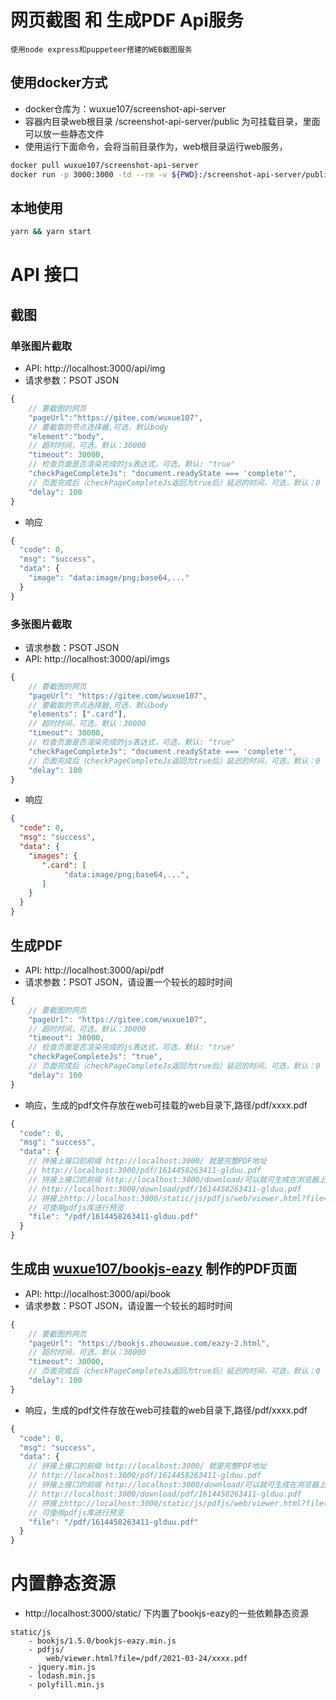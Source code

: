# 网页截图 和 生成PDF Api服务 
    使用node express和puppeteer搭建的WEB截图服务
## 使用docker方式
- docker仓库为：wuxue107/screenshot-api-server
- 容器内目录web根目录 /screenshot-api-server/public 为可挂载目录，里面可以放一些静态文件
- 使用运行下面命令，会将当前目录作为，web根目录运行web服务，

```bash
docker pull wuxue107/screenshot-api-server
docker run -p 3000:3000 -td --rm -v ${PWD}:/screenshot-api-server/public --name=screenshot-api-server wuxue107/screenshot-api-server
```

## 本地使用

```bash
yarn && yarn start
```

# API 接口
## 截图

### 单张图片截取

- API: http://localhost:3000/api/img
- 请求参数：PSOT JSON

```javascript
{
    // 要截图的网页
    "pageUrl":"https://gitee.com/wuxue107",
    // 要截取的节点选择器,可选，默认body
    "element":"body",
    // 超时时间，可选，默认：30000
    "timeout": 30000,
    // 检查页面是否渲染完成的js表达式，可选，默认: "true"
    "checkPageCompleteJs": "document.readyState === 'complete'",
    // 页面完成后（checkPageCompleteJs返回为true后）延迟的时间，可选，默认：0
    "delay": 100
}
```

- 响应

```javascript
{
  "code": 0,
  "msg": "success",
  "data": {
    "image": "data:image/png;base64,..."
  }
}
```

### 多张图片截取

- 请求参数：PSOT JSON
- API: http://localhost:3000/api/imgs

```javascript
{
    // 要截图的网页
    "pageUrl": "https://gitee.com/wuxue107",
    // 要截取的节点选择器,可选，默认body
    "elements": [".card"],
    // 超时时间，可选，默认：30000
    "timeout": 30000,
    // 检查页面是否渲染完成的js表达式，可选，默认: "true"
    "checkPageCompleteJs": "document.readyState === 'complete'",
    // 页面完成后（checkPageCompleteJs返回为true后）延迟的时间，可选，默认：0
    "delay": 100
}
```

- 响应

```json
{
  "code": 0,
  "msg": "success",
  "data": {
    "images": {
       ".card": [
            "data:image/png;base64,...",
       ]
    } 
  }
}
```

## 生成PDF 
- API: http://localhost:3000/api/pdf
- 请求参数：PSOT JSON，请设置一个较长的超时时间

```javascript
{
    // 要截图的网页
    "pageUrl": "https://gitee.com/wuxue107",
    // 超时时间，可选，默认：30000
    "timeout": 30000,
    // 检查页面是否渲染完成的js表达式，可选，默认: "true"
    "checkPageCompleteJs": "true",
    // 页面完成后（checkPageCompleteJs返回为true后）延迟的时间，可选，默认：0
    "delay": 100
}
```

- 响应，生成的pdf文件存放在web可挂载的web目录下,路径/pdf/xxxx.pdf

```javascript
{
  "code": 0,
  "msg": "success",
  "data": {
    // 拼接上接口的前缀 http://localhost:3000/ 就是完整PDF地址 
    // http://localhost:3000/pdf/1614458263411-glduu.pdf
    // 拼接上接口的前缀 http://localhost:3000/download/可以就可生成在浏览器上的下载链接
    // http://localhost:3000/download/pdf/1614458263411-glduu.pdf
    // 拼接上http://localhost:3000/static/js/pdfjs/web/viewer.html?file=/pdf/1614458263411-glduu.pdf
    // 可使用pdfjs库进行预览
    "file": "/pdf/1614458263411-glduu.pdf"
  }
}
```

## 生成由 <a href="https://gitee.com/wuxue107/bookjs-eazy" target="_blank">wuxue107/bookjs-eazy</a> 制作的PDF页面

- API: http://localhost:3000/api/book
- 请求参数：PSOT JSON，请设置一个较长的超时时间

```javascript
{
    // 要截图的网页
    "pageUrl": "https://bookjs.zhouwuxue.com/eazy-2.html",
    // 超时时间，可选，默认：30000
    "timeout": 30000,
    // 页面完成后（checkPageCompleteJs返回为true后）延迟的时间，可选，默认：0
    "delay": 100
}
```

- 响应，生成的pdf文件存放在web可挂载的web目录下,路径/pdf/xxxx.pdf

```javascript
{
  "code": 0,
  "msg": "success",
  "data": {
    // 拼接上接口的前缀 http://localhost:3000/ 就是完整PDF地址 
    // http://localhost:3000/pdf/1614458263411-glduu.pdf
    // 拼接上接口的前缀 http://localhost:3000/download/可以就可生成在浏览器上的下载链接
    // http://localhost:3000/download/pdf/1614458263411-glduu.pdf
    // 拼接上http://localhost:3000/static/js/pdfjs/web/viewer.html?file=/pdf/1614458263411-glduu.pdf
    // 可使用pdfjs库进行预览
    "file": "/pdf/1614458263411-glduu.pdf"
  }
}
```

# 内置静态资源

- http://localhost:3000/static/ 下内置了bookjs-eazy的一些依赖静态资源

```
static/js
    - bookjs/1.5.0/bookjs-eazy.min.js
    - pdfjs/
        web/viewer.html?file=/pdf/2021-03-24/xxxx.pdf 
    - jquery.min.js
    - lodash.min.js
    - polyfill.min.js

```
    
